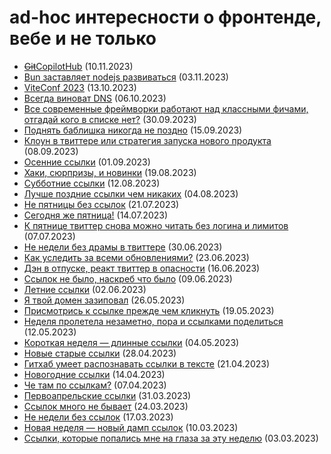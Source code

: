 # ad-hoc интересности о фронтенде, вебе и не только

- [~~Git~~CopilotHub](https://github.com/nulladdict/tonikaku-news/blob/main/posts/2023-11-10.md) (10.11.2023)
- [Bun заставляет nodejs развиваться](https://github.com/nulladdict/tonikaku-news/blob/main/posts/2023-11-03.md) (03.11.2023)
- [ViteConf 2023](https://github.com/nulladdict/tonikaku-news/blob/main/posts/2023-10-13.md) (13.10.2023)
- [Всегда виноват DNS](https://github.com/nulladdict/tonikaku-news/blob/main/posts/2023-10-06.md) (06.10.2023)
- [Все современные фреймворки работают над классными фичами, отгадай кого в списке нет?](https://github.com/nulladdict/tonikaku-news/blob/main/posts/2023-09-30.md) (30.09.2023)
- [Поднять баблишка никогда не поздно](https://github.com/nulladdict/tonikaku-news/blob/main/posts/2023-09-15.md) (15.09.2023)
- [Клоун в твиттере или стратегия запуска нового продукта](https://github.com/nulladdict/tonikaku-news/blob/main/posts/2023-09-08.md) (08.09.2023)
- [Осенние ссылки](https://github.com/nulladdict/tonikaku-news/blob/main/posts/2023-09-01.md) (01.09.2023)
- [Хаки, сюрпризы, и новинки](https://github.com/nulladdict/tonikaku-news/blob/main/posts/2023-08-19.md) (19.08.2023)
- [Субботние ссылки](https://github.com/nulladdict/tonikaku-news/blob/main/posts/2023-08-12.md) (12.08.2023)
- [Лучше поздние ссылки чем никаких](https://github.com/nulladdict/tonikaku-news/blob/main/posts/2023-08-04.md) (04.08.2023)
- [Не пятницы без ссылок](https://github.com/nulladdict/tonikaku-news/blob/main/posts/2023-07-21.md) (21.07.2023)
- [Сегодня же пятница!](https://github.com/nulladdict/tonikaku-news/blob/main/posts/2023-07-14.md) (14.07.2023)
- [К пятнице твиттер снова можно читать без логина и лимитов](https://github.com/nulladdict/tonikaku-news/blob/main/posts/2023-07-07.md) (07.07.2023)
- [Не недели без драмы в твиттере](https://github.com/nulladdict/tonikaku-news/blob/main/posts/2023-06-30.md) (30.06.2023)
- [Как уследить за всеми обновлениями?](https://github.com/nulladdict/tonikaku-news/blob/main/posts/2023-06-23.md) (23.06.2023)
- [Дэн в отпуске, реакт твиттер в опасности](https://github.com/nulladdict/tonikaku-news/blob/main/posts/2023-06-16.md) (16.06.2023)
- [Ссылок не было, наскреб что было](https://github.com/nulladdict/tonikaku-news/blob/main/posts/2023-06-09.md) (09.06.2023)
- [Летние ссылки](https://github.com/nulladdict/tonikaku-news/blob/main/posts/2023-06-02.md) (02.06.2023)
- [Я твой домен зазиповал](https://github.com/nulladdict/tonikaku-news/blob/main/posts/2023-05-26.md) (26.05.2023)
- [Присмотрись к ссылке прежде чем кликнуть](https://github.com/nulladdict/tonikaku-news/blob/main/posts/2023-05-19.md) (19.05.2023)
- [Неделя пролетела незаметно, пора и ссылками поделиться](https://github.com/nulladdict/tonikaku-news/blob/main/posts/2023-05-12.md) (12.05.2023)
- [Короткая неделя — длинные ссылки](https://github.com/nulladdict/tonikaku-news/blob/main/posts/2023-05-04.md) (04.05.2023)
- [Новые старые ссылки](https://github.com/nulladdict/tonikaku-news/blob/main/posts/2023-04-28.md) (28.04.2023)
- [Гитхаб умеет распознавать ссылки в тексте](https://github.com/nulladdict/tonikaku-news/blob/main/posts/2023-04-21.md) (21.04.2023)
- [Новогодние ссылки](https://github.com/nulladdict/tonikaku-news/blob/main/posts/2023-04-14.md) (14.04.2023)
- [Че там по ссылкам?](https://github.com/nulladdict/tonikaku-news/blob/main/posts/2023-04-07.md) (07.04.2023)
- [Первоапрельские ссылки](https://github.com/nulladdict/tonikaku-news/blob/main/posts/2023-03-31.md) (31.03.2023)
- [Ссылок много не бывает](https://github.com/nulladdict/tonikaku-news/blob/main/posts/2023-03-24.md) (24.03.2023)
- [Не недели без ссылок](https://github.com/nulladdict/tonikaku-news/blob/main/posts/2023-03-17.md) (17.03.2023)
- [Новая неделя — новый дамп ссылок](https://github.com/nulladdict/tonikaku-news/blob/main/posts/2023-03-10.md) (10.03.2023)
- [Ссылки, которые попались мне на глаза за эту неделю](https://github.com/nulladdict/tonikaku-news/blob/main/posts/2023-03-03.md) (03.03.2023)
